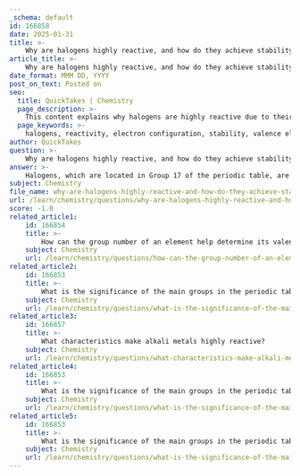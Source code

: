```yaml
---
_schema: default
id: 166858
date: 2025-01-31
title: >-
    Why are halogens highly reactive, and how do they achieve stability?
article_title: >-
    Why are halogens highly reactive, and how do they achieve stability?
date_format: MMM DD, YYYY
post_on_text: Posted on
seo:
  title: QuickTakes | Chemistry
  page_description: >-
    This content explains why halogens are highly reactive due to their electron configuration, specifically their seven valence electrons and the tendency to gain one more electron for stability, similar to noble gases.
  page_keywords: >-
    halogens, reactivity, electron configuration, stability, valence electrons, anions, noble gases, chemical reactions, alkali metals, outer shell
author: QuickTakes
question: >-
    Why are halogens highly reactive, and how do they achieve stability?
answer: >-
    Halogens, which are located in Group 17 of the periodic table, are highly reactive due to their electron configuration. They possess seven valence electrons, which means they are just one electron short of achieving a full outer shell, similar to the stable electron configuration of noble gases. This configuration is energetically favorable, leading halogens to seek out reactions that allow them to gain that one additional electron.\n\nWhen halogens react, they typically form anions by gaining an electron, resulting in a -1 charge. For example, chlorine (Cl) can gain an electron to become Cl⁻, achieving an electron configuration similar to that of the noble gas argon. This tendency to gain an electron is what makes halogens particularly reactive, especially with alkali metals, which have one valence electron and readily lose it to achieve a stable configuration.\n\nIn summary, halogens achieve stability by gaining one electron to complete their outer shell, which is the primary reason for their high reactivity. This behavior is a direct consequence of their valence electron configuration and the drive to attain a noble gas-like stability.
subject: Chemistry
file_name: why-are-halogens-highly-reactive-and-how-do-they-achieve-stability.md
url: /learn/chemistry/questions/why-are-halogens-highly-reactive-and-how-do-they-achieve-stability
score: -1.0
related_article1:
    id: 166854
    title: >-
        How can the group number of an element help determine its valence electrons?
    subject: Chemistry
    url: /learn/chemistry/questions/how-can-the-group-number-of-an-element-help-determine-its-valence-electrons
related_article2:
    id: 166853
    title: >-
        What is the significance of the main groups in the periodic table?
    subject: Chemistry
    url: /learn/chemistry/questions/what-is-the-significance-of-the-main-groups-in-the-periodic-table
related_article3:
    id: 166857
    title: >-
        What characteristics make alkali metals highly reactive?
    subject: Chemistry
    url: /learn/chemistry/questions/what-characteristics-make-alkali-metals-highly-reactive
related_article4:
    id: 166853
    title: >-
        What is the significance of the main groups in the periodic table?
    subject: Chemistry
    url: /learn/chemistry/questions/what-is-the-significance-of-the-main-groups-in-the-periodic-table
related_article5:
    id: 166853
    title: >-
        What is the significance of the main groups in the periodic table?
    subject: Chemistry
    url: /learn/chemistry/questions/what-is-the-significance-of-the-main-groups-in-the-periodic-table
---
```


&nbsp;